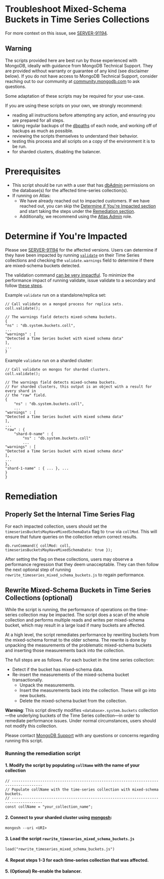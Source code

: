 # Troubleshoot Mixed-Schema Buckets in Time Series Collections

For more context on this issue, see [SERVER-91194](https://jira.mongodb.org/browse/SERVER-91194).

## Warning

The scripts provided here are best run by those experienced with MongoDB, ideally with guidance from MongoDB Technical Support. They are provided without warranty or guarantee of any kind (see disclaimer below). If you do not have access to MongoDB Technical Support, consider reaching out to our community at [community.mongodb.com](community.mongodb.com) to ask questions.

Some adaptation of these scripts may be required for your use-case.

If you are using these scripts on your own, we strongly recommend:

* reading all instructions before attempting any action, and ensuring you are prepared for all steps.
* taking regular backups of the [dbpaths](https://docs.mongodb.com/manual/core/backups/#back-up-by-copying-underlying-data-files) of each node, and working off of backups as much as possible.
* reviewing the scripts themselves to understand their behavior.
* testing this process and all scripts on a copy of the environment it is to be run.
* for sharded clusters, disabling the balancer.

# Prerequisites 
- This script should be run with a user that has [dbAdmin](https://www.mongodb.com/docs/v6.0/reference/built-in-roles/#mongodb-authrole-dbAdmin) permissions on the database(s) for the affected time-series collection(s).
-  If running on Atlas:
   - We have already reached out to impacted customers. If we have reached out, you can skip the [Determine if You're Impacted section](#Determine-if-You're-Impacted) and start taking the steps under the [Remediation section](#remediation).
   - Additionally, we recommend using the [Atlas Admin](https://www.mongodb.com/docs/atlas/security-add-mongodb-users/#built-in-roles) role.

# Determine if You're Impacted

Please see [SERVER-91194](https://jira.mongodb.org/browse/SERVER-91194) for the affected versions. Users can determine if they have been impacted by running [`validate`](https://www.mongodb.com/docs/v7.0/reference/command/validate/) on their Time Series collections and checking the `validate.warnings` field to determine if there are mixed-schema buckets detected.

The validation command [can be very impactful](https://www.mongodb.com/docs/v7.0/reference/method/db.collection.validate/#performance). To minimize the performance impact of running validate, issue validate to a secondary and follow [these steps](https://www.mongodb.com/docs/v7.0/reference/method/db.collection.validate/#performance:~:text=Validation%20has%20exclusive,the%20hidden%20node). 

Example `validate` run on a standalone/replica set:
```
// Call validate on a mongod process for replica sets. 
coll.validate();

// The warnings field detects mixed-schema buckets. 
{
"ns" : "db.system.buckets.coll",
...
"warnings" : [
"Detected a Time Series bucket with mixed schema data"
],
...
}
```

Example `validate` run on a sharded cluster:
```
// Call validate on mongos for sharded clusters.
coll.validate();

// The warnings field detects mixed-schema buckets.
// For sharded clusters, this output is an object with a result for every shard in 
// the "raw" field.
{
	"ns" : "db.system.buckets.coll",
	...
"warnings" : [
"Detected a Time Series bucket with mixed schema data"
],
...
"raw" : {
	"shard-0-name" : {
		"ns" : "db.system.buckets.coll"
		...
"warnings" : [
"Detected a Time Series bucket with mixed schema data"
],
...
},
"shard-1-name" : { ... }, ...
}
}
```

# Remediation

## Properly Set the Internal Time Series Flag

For each impacted collection, users should set the `timeseriesBucketsMayHaveMixedSchemaData` flag to `true` via `collMod`. This will ensure that future queries on the collection return correct results. 

```
db.runCommand({ collMod: coll, timeseriesBucketsMayHaveMixedSchemaData: true });
```

After setting the flag on these collections, users may observe a performance regression that they deem unacceptable. They can then follow the next optional step of running `rewrite_timeseries_mixed_schema_buckets.js` to regain performance. 

## Rewrite Mixed-Schema Buckets in Time Series Collections (optional)

While the script is running, the performance of operations on the time-series collection may be impacted. The script does a scan of the whole collection and performs multiple reads and writes per mixed-schema bucket, which may result in a large load if many buckets are affected.  

At a high level, the script remediates performance by rewriting buckets from the mixed-schema format to the older schema.  The rewrite is done by unpacking the measurements of the problematic mixed-schema buckets and inserting those measurements back into the collection.

The full steps are as follows. For each bucket in the time series collection:
- Detect if the bucket has mixed-schema data.
- Re-insert the measurements of the mixed-schema bucket transactionally.
  - Unpack the measurements.
  - Insert the measurements back into the collection. These will go into new buckets.
  - Delete the mixed-schema bucket from the collection.

**Warning**: This script directly modifies `<database>.system.buckets` collection —the underlying buckets of the Time Series collection—in order to remediate performance issues. Under normal circumstances, users should not modify this collection. 

Please contact [MongoDB Support](https://support.mongodb.com/welcome) with any questions or concerns regarding running this script. 

### Running the remediation script

#### 1. Modify the script by populating `collName` with the name of your collection

```
// ------------------------------------------------------------------------------------
// Populate collName with the time-series collection with mixed-schema buckets.
// ------------------------------------------------------------------------------------
const collName = "your_collection_name";
```

#### 2. Connect to your sharded cluster using [mongosh](https://www.mongodb.com/docs/mongodb-shell/):

```
mongosh --uri <URI>
```

#### 3. Load the script `rewrite_timeseries_mixed_schema_buckets.js`

```
load("rewrite_timeseries_mixed_schema_buckets.js")
```

#### 4. Repeat steps 1-3 for each time-series collection that was affected.

#### 5. (Optional) Re-enable the balancer.
